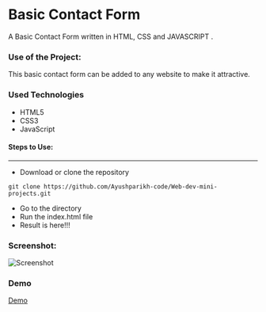 <h1>Basic Contact Form</h1>

<p>A Basic Contact Form written in HTML, CSS and JAVASCRIPT .</p>

### Use of the Project:

<p>This basic contact form can be added to any website to make it attractive. </p>

<h3>Used Technologies</h3>
<ul>
    <li>HTML5</li>
    <li>CSS3</li>
    <li>JavaScript</li>
</ul>

#### Steps to Use:

---

- Download or clone the repository

```
git clone https://github.com/Ayushparikh-code/Web-dev-mini-projects.git
```

- Go to the directory
- Run the index.html file
- Result is here!!!

<h3> Screenshot:</h3>
<img src="" alt="Screenshot" style="max-width:100%;">

<h3> Demo </h3>
<a href="">Demo</a>

<br>
